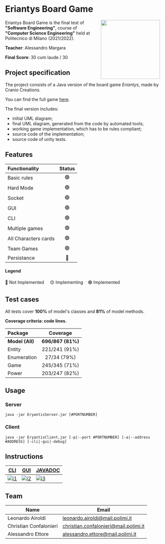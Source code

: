 # Eriantys Board Game

<img src="https://www.craniocreations.it/wp-content/uploads/2021/06/Eriantys_scatolaFrontombra-600x600.png" width=192px height=192 px align="right" />

Eriantys Board Game is the final test of **"Software Engineering"**, course of **"Computer Science Engineering"** held at Politecnico di Milano (2021/2022).

**Teacher**: Alessandro Margara

**Final Score**: 30 cum laude / 30 

## Project specification
The project consists of a Java version of the board game *Eriantys*, made by Cranio Creations.

You can find the full game [here](https://www.craniocreations.it/prodotto/eriantys/).

The final version includes:
* initial UML diagram;
* final UML diagram, generated from the code by automated tools;
* working game implementation, which has to be rules compliant;
* source code of the implementation;
* source code of unity tests.

## Features
| Functionality | Status |
|:-----------------------|:------------------------------------:|
| Basic rules | 🟢 |
| Hard Mode | 🟢 |
| Socket | 🟢 |
| GUI | 🟢 |
| CLI | 🟢 |
| Multiple games | 🟢 |
| All Characters cards | 🟢 |
| Team Games | 🟢 |
| Persistance | 🔴 |

#### Legend
🔴 Not Implemented &nbsp;&nbsp;&nbsp;&nbsp;🟡 Implementing&nbsp;&nbsp;&nbsp;&nbsp;🟢 Implemented

## Test cases
All tests cover **100%** of model's classes and **81%** of model methods.

**Coverage criteria: code lines.**

| Package | Coverage |
|:-----------------------|:------------------------------------:|
| **Model (All)** | **696/867 (81%)** |
| Entity | 221/241 (91%) |
| Enumeration | 27/34 (79%) |
| Game | 245/345 (71%) |
| Power | 203/247 (82%) |

## Usage

### Server
`java -jar EryantisServer.jar [#PORTNUMBER]`

### Client
`java -jar EryantisClient.jar [-p|--port #PORTNUMBER] [-a|--address #ADDRESS] [-cli|-gui|-debug]`

## Instructions

| **[CLI][cli-instructions-link]**     | **[GUI][gui-instructions-link]**     | **[JAVADOC][javadoc-instructions-link]**
|-------------------------------------|-------------------------------------|-------------------------------------|
| [![i1][cli-image]][cli-instructions-link] | [![i2][gui-image]][gui-instructions-link] | [![i3][javadoc-image]][javadoc-instructions-link]

## Team
|   Name                  |   Email                               |
|-------------------------|---------------------------------------|
| Leonardo Airoldi        | leonardo.airoldi@mail.polimi.it       |
| Christian Confalonieri  | christian.confalonieri@mail.polimi.it |
| Alessandro Ettore       | alessandro.ettore@mail.polimi.it      |

[cli-instructions-link]: https://github.com/christian-confalonieri/ingsw2022-AM03/blob/main/deliveries/jar/cli-instructions.txt
[cli-image]: https://github.com/christian-confalonieri/ingsw2022-AM03/blob/main/src/main/resources/assets/wizards/blueWizard.jpg
[gui-instructions-link]: https://github.com/christian-confalonieri/ingsw2022-AM03/blob/main/deliveries/jar/gui-instructions.txt
[gui-image]: https://github.com/christian-confalonieri/ingsw2022-AM03/blob/main/src/main/resources/assets/wizards/greenWizard.jpg
[javadoc-instructions-link]: https://github.com/christian-confalonieri/ingsw2022-AM03/tree/main/deliveries/JavaDoc
[javadoc-image]: https://github.com/christian-confalonieri/ingsw2022-AM03/blob/main/src/main/resources/assets/wizards/purpleWizard.jpg